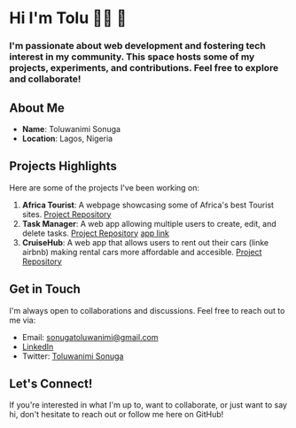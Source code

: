 # Hi I'm Tolu 👩‍💻 👋

### I'm passionate about web development and fostering tech interest in my community. This space hosts some of my projects, experiments, and contributions. Feel free to explore and collaborate!

## About Me

- **Name**: Toluwanimi Sonuga
- **Location**: Lagos, Nigeria 


## Projects Highlights

Here are some of the projects I've been working on:

1. **Africa Tourist**: A webpage showcasing some of Africa's best Tourist sites. [Project Repository](https://github.com/nimi11/Africa-Tourist)
2. **Task Manager**: A web app allowing multiple users to create, edit, and delete tasks. [Project Repository](https://github.com/kibo-web-app-dev-oct-23/final-project-crud-app-techdevs) [app link](https://task-management-7gwo.onrender.com/)
3. **CruiseHub**: A web app that allows users to rent out their cars (linke airbnb) making rental cars more affordable and accesible. [Project Repository](https://github.com/kibo-web-app-dev-oct-23/final-project-crud-app-techdevs)


## Get in Touch

I'm always open to collaborations and discussions. Feel free to reach out to me via:

- Email: sonugatoluwanimi@gmail.com
- [LinkedIn](https://www.linkedin.com/in/toluwanimisonuga/)
- Twitter: [Toluwanimi Sonuga](https://twitter.com/ToluwanimiSonu1)

## Let's Connect!

If you're interested in what I'm up to, want to collaborate, or just want to say hi, don't hesitate to reach out or follow me here on GitHub!
